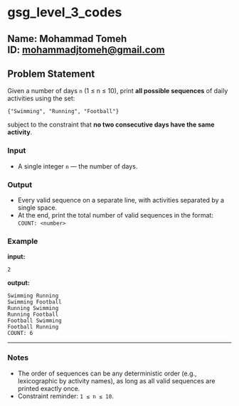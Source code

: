 # gsg_level_3_codes

**Name:** Mohammad Tomeh  
**ID:** mohammadjtomeh@gmail.com
---

## Problem Statement
Given a number of days `n` (1 ≤ n ≤ 10), print **all possible sequences** of daily activities using the set:
```
{"Swimming", "Running", "Football"}
```
subject to the constraint that **no two consecutive days have the same activity**.

### Input
- A single integer `n` — the number of days.

### Output
- Every valid sequence on a separate line, with activities separated by a single space.
- At the end, print the total number of valid sequences in the format:  
  `COUNT: <number>`

### Example

**input:**
```text
2
```

**output:**
```text
Swimming Running
Swimming Football
Running Swimming
Running Football
Football Swimming
Football Running
COUNT: 6
```

---

### Notes
- The order of sequences can be any deterministic order (e.g., lexicographic by activity names), as long as all valid sequences are printed exactly once.
- Constraint reminder: `1 ≤ n ≤ 10`.
